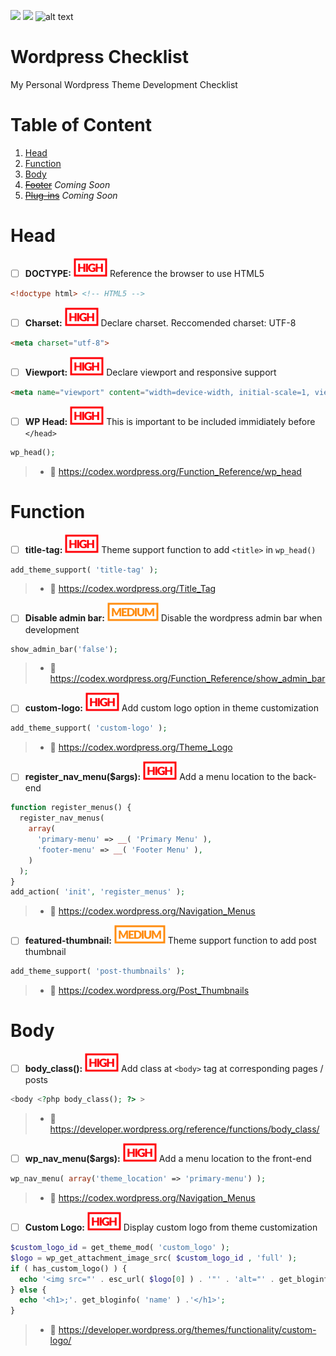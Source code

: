 ![](https://img.shields.io/badge/style-Welcome-blue.svg?style=for-the-badge&label=Pull%20Requests) ![](https://img.shields.io/badge/style-Aftar%20Fadilah-blue.svg?logo=github&style=for-the-badge&label=Author) ![alt text](http://www.wtfpl.net/wp-content/uploads/2012/12/wtfpl-badge-1.png "WTFPL License")
# Wordpress Checklist 
My Personal Wordpress Theme Development Checklist

# Table of Content
1. [Head](#head)
2. [Function](#function)
3. [Body](#body)
4. ~~[Footer]()~~ *Coming Soon*
5. ~~[Plug-ins]()~~ *Coming Soon*

# Head
- [ ] **DOCTYPE:** ![alt text](img/high-label.svg "High") Reference the browser to use HTML5
```html
<!doctype html> <!-- HTML5 -->
```

- [ ] **Charset:** ![alt text](img/high-label.svg "High") Declare charset. Reccomended charset: UTF-8
```html
<meta charset="utf-8">
```

- [ ] **Viewport:** ![alt text](img/high-label.svg "High") Declare viewport and responsive support
```html
<meta name="viewport" content="width=device-width, initial-scale=1, viewport-fit=cover">
```

- [ ] **WP Head:** ![alt text](img/high-label.svg "High") This is important to be included immidiately before `</head>`
```php
wp_head();
```
> * :book: https://codex.wordpress.org/Function_Reference/wp_head

# Function
- [ ] **title-tag:** ![alt text](img/high-label.svg "High") Theme support function to add `<title>` in `wp_head()`
```php
add_theme_support( 'title-tag' );
```
> * :book: https://codex.wordpress.org/Title_Tag

- [ ] **Disable admin bar:** ![alt text](img/medium-label.svg "Medium") Disable the wordpress admin bar when development
```php
show_admin_bar('false');
```
> * :book: https://codex.wordpress.org/Function_Reference/show_admin_bar

- [ ]  **custom-logo:** ![alt text](img/high-label.svg "High") Add custom logo option in theme customization
```php
add_theme_support( 'custom-logo' );
```
> * :book: https://codex.wordpress.org/Theme_Logo

- [ ] **register_nav_menu($args):** ![alt text](img/high-label.svg "High") Add a menu location to the back-end
```php
function register_menus() {
  register_nav_menus(
    array(
      'primary-menu' => __( 'Primary Menu' ),
      'footer-menu' => __( 'Footer Menu' ),
    )
  );
}
add_action( 'init', 'register_menus' );
```
> * :book: https://codex.wordpress.org/Navigation_Menus

- [ ] **featured-thumbnail:** ![alt text](img/medium-label.svg "Medium") Theme support function to add post thumbnail
```php
add_theme_support( 'post-thumbnails' );
```
> * :book: https://codex.wordpress.org/Post_Thumbnails

# Body
- [ ] **body_class():** ![alt text](img/high-label.svg "High") Add class at `<body>` tag at corresponding pages / posts
```php
<body <?php body_class(); ?> >
```
> * :book: https://developer.wordpress.org/reference/functions/body_class/

- [ ] **wp_nav_menu($args):** ![alt text](img/high-label.svg "High") Add a menu location to the front-end
```php
wp_nav_menu( array('theme_location' => 'primary-menu') );
```
> * :book: https://codex.wordpress.org/Navigation_Menus

- [ ] **Custom Logo:** ![alt text](img/high-label.svg "High") Display custom logo from theme customization
```php
$custom_logo_id = get_theme_mod( 'custom_logo' );
$logo = wp_get_attachment_image_src( $custom_logo_id , 'full' );
if ( has_custom_logo() ) {
  echo '<img src="' . esc_url( $logo[0] ) . '"' . 'alt="' . get_bloginfo( 'name' ) . '">';
} else {
  echo '<h1>;'. get_bloginfo( 'name' ) .'</h1>';
}
```
> * :book: https://developer.wordpress.org/themes/functionality/custom-logo/
